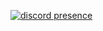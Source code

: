 [![discord presence](https://lanyard.cnrad.dev/api/891003514317324358?showdisplayname=true&idlemessage=Aww%20,bbg%20i%27m%20not%20doing%20anything%20right%20now)](basic-profile.vercel.app)

<!--
**Anestxx/Anestxx** is a ✨ _special_ ✨ repository because its `README.md` (this file) appears on your GitHub profile.

Here are some ideas to get you started:

- 🔭 I’m currently working on ...
- 🌱 I’m currently learning ...
- 👯 I’m looking to collaborate on ...
- 🤔 I’m looking for help with ...
- 💬 Ask me about ...
- 📫 How to reach me: ...
- 😄 Pronouns: ...
- ⚡ Fun fact: ...
-->
